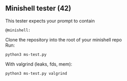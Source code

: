 ## Minishell tester (42)

This tester expects your prompt to contain
```
@minishell:
```

Clone the repository into the root of your minishell repo\
Run: 
```
python3 ms-test.py
```
With valgrind (leaks, fds, mem):
```
python3 ms-test.py valgrind
```

